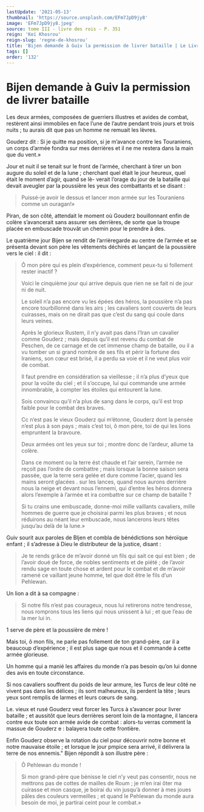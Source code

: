 ```yaml
---
lastUpdate: '2021-05-13'
thumbnail: 'https://source.unsplash.com/EFm7JpD9jy8'
image: 'EFm7JpD9jy8.jpeg'
source: tome III - livre des rois - P. 351
reign: 'Keï Khosrou'
reign-slug: 'regne-de-khosrou'
title: 'Bijen demande à Guiv la permission de livrer bataille | Le Livre des Rois | Shâhnâmeh'
tags: []
order: '132'
---
```


# Bijen demande à Guiv la permission de livrer bataille

Les deux armées, composées de guerriers illustres et avides de combat, restèrent ainsi immobiles en face l’une de l’autre pendant trois jours et trois nuits ; tu aurais dit que pas un homme ne remuait les lèvres.

Gouderz dit : Si je quitte ma position, si je m’avance contre les Touraniens, un corps d’armée fondra sur mes derrières et il ne me restera dans la main que du vent.»

Jour et nuit il se tenait sur le front de l’armée, cherchant à tirer un bon augure du soleil et de la lune ; cherchant quel était le jour heureux, quel était le moment d’agir, quand se lè-
verait l’orage du jour de la bataille qui devait aveugler par la poussière les yeux des combattants et se disant :

> Puissé-je avoir le dessus et lancer mon armée sur les Touraniens comme un ouragan!»

Piran, de son côté, attendait le moment où Gouderz bouillonnant enfin de colère s’avancerait sans assurer ses derrières, de sorte que la troupe placée en embuscade trouvât un chemin pour le prendre à des.

Le quatrième jour Bijen se rendit de l’arrièregarde au centre de l’armée et se présenta devant son père les vêtements déchirés et lançant de la poussière vers le ciel : il dit :

> Ô mon père qui es plein d’expérience, comment peux-tu si follement rester inactif ?
>
> Voici le cinquième jour qui arrive depuis que rien ne se fait ni de jour ni de nuit.
>
> Le soleil n’a pas encore vu les épées des héros, la poussière n’a pas encore tourbillonné dans les airs ; les cavaliers sont couverts de leurs cuirasses, mais on ne dirait pas que c’est du sang qui coule dans leurs veines.
>
> Après le glorieux Rustem, il n’y avait pas dans l’Iran un cavalier comme Gouderz ; mais depuis qu’il est revenu du combat de Peschen, de ce carnage et de cet immense champ de bataille, ou il a vu tomber un si grand nombre de ses fils et périr la fortune des Iraniens, son cœur est brisé, il a perdu sa voie et il ne veut plus voir de combat.
>
> Il faut prendre en considération sa vieillesse ; il n’a plus d’yeux que pour la voûte du ciel ; et il s’occupe, lui qui commande une armée innombrable, à compter les étoiles qui entourent la lune.
>
> Sois convaincu qu’il n’a plus de sang dans le corps, qu’il est trop faible pour le combat des braves.
>
> Cc n’est pas le vieux Gouderz qui m’étonne, Gouderz dont la pensée n’est plus à son pays ; mais c’est toi,
ô mon père, toi de qui les lions empruntent la bravoure.
>
> Deux armées ont les yeux sur toi ; montre donc de l’ardeur, allume ta colère.
>
> Dans ce moment ou la terre ést chaude et l’air serein, l’armée ne reçoit pas l’ordre de combattre ; mais lorsque la bonne saison sera passée, que la terre sera gelée et dure comme l’acier, quand les mains seront glacées .
sur les lances, quand nous aurons derrière nous la neige et devant nous l’ennemi, qui d’entre les héros donnera alors l’exemple à l’armée et ira combattre sur ce champ de bataille ?
>
> Si tu crains une embuscade, donne-moi mille vaillants cavaliers, mille hommes de guerre que je choisirai parmi les plus braves ; et nous réduirons au néant leur embuscade, nous lancerons leurs têtes jusqu’au delà de la lune.»

Guiv sourit aux paroles de Bljen et combla de bénédictions son héroïque enfant ; il s’adresse à Dieu le distributeur de la justice, disant :

> Je te rends grâce de m’avoir donné un fils qui sait ce qui est bien ; de l’avoir doué de force, de nobles sentiments et de piété ; de l’avoir rendu sage en toute chose et ardent pour le combat et de m’avoir ramené ce vaillant jeune homme, tel que doit être le fils d’un Pehlewan.

Un lion a dit à sa compagne :

> Si notre fils n’est pas courageux, nous lui retirerons notre tendresse, nous romprons tous les liens qui nous unissent à lui ; et que l’eau de la mer lui in.

1 serve de père et la poussière de mère !

Mais toi, ô
mon fils, ne parle pas follement de ton grand-père, car il a beaucoup d’expérience ; il est plus sage que nous et il commande à cette armée glorieuse.

Un homme qui a manié les affaires du monde n’a pas besoin qu’on lui donne des avis en toute circonstance.

Si nos cavaliers souffrent du poids de leur armure, les Turcs de leur côté ne vivent pas dans les délices ; ils sont malheureux, ils perdent la tête ; leurs yeux sont remplis de larmes et leurs cœurs de sang.

Le. vieux et rusé Gouderz veut forcer les Turcs à s’avancer pour livrer bataille ; et aussitôt que leurs derrières seront loin de la montagne, il lancera contre eux toute son armée avide de combat : alors-tu verras comment la massue de Gouderz e : balayera toute cette frontière.

Enfin Gouderz observe la rotation du ciel pour découvrir notre bonne et notre mauvaise étoile ; et lorsque le jour pmpice sera arrivé, il délivrera la terre de nos ennemis."
Bijen répondit à son illustre père :

> Ô Pehlewan du monde !
>
> Si mon grand-père que bénisse le ciel n’y veut pas consentir, nous ne mettrons pas de cottes de mailles de Roum ; je m’en irai ôter ma cuirasse et mon casque, je boirai du vin jusqu’à donner à mes joues pâles des couleurs vermeilles ; et quand le Pehlewan du monde aura besoin de moi, je partirai ceint pour le combat.»
